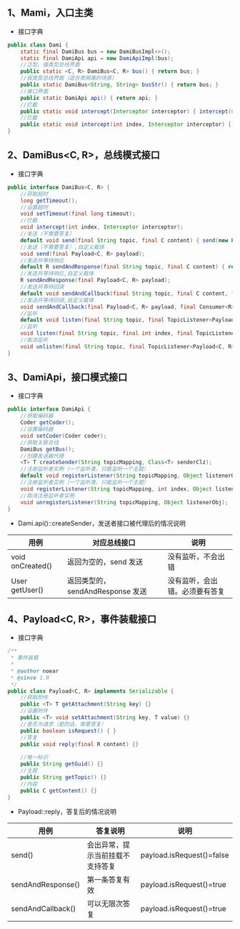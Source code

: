 
## 1、Mami，入口主类

* 接口字典

```java
public class Dami {
    static final DamiBus bus = new DamiBusImpl<>();
    static final DamiApi api = new DamiApiImpl(bus);
    //泛型、强类型总线界面
    public static <C, R> DamiBus<C, R> bus() { return bus; }
    //弱类型总线界面（适合类隔离的场景）
    public static DamiBus<String, String> busStr() { return bus; }
    //接口界面
    public static DamiApi api() { return api; }
    //拦截
    public static void intercept(Interceptor interceptor) { intercept(0, interceptor); }
    //拦截
    public static void intercept(int index, Interceptor interceptor) { bus.intercept(index, interceptor);}
}
```

## 2、DamiBus<C, R>，总线模式接口

* 接口字典

```java
public interface DamiBus<C, R> {
    //获取超时
    long getTimeout();
    //设置超时
    void setTimeout(final long timeout);
    //拦截
    void intercept(int index, Interceptor interceptor);
    //发送（不需要答复）
    default void send(final String topic, final C content) { send(new Payload<>(topic, content)); }
    //发送（不需要答复）,自定义载体
    void send(final Payload<C, R> payload);
    //发送并等待响应
    default R sendAndResponse(final String topic, final C content) { return sendAndResponse(new Payload<>(topic, content)); }
    //发送并等待响应,自定义载体
    R sendAndResponse(final Payload<C, R> payload);
    //发送并等待回调
    default void sendAndCallback(final String topic, final C content, final Consumer<R> callback) { sendAndCallback(new Payload<>(topic, content), callback); }
    //发送并等待回调,自定义载体
    void sendAndCallback(final Payload<C, R> payload, final Consumer<R> callback);
    //监听
    default void listen(final String topic, final TopicListener<Payload<C, R>> listener) { listen(topic, 0, listener); }
    //监听
    void listen(final String topic, final int index, final TopicListener<Payload<C, R>> listener);
    //取消监听
    void unlisten(final String topic, final TopicListener<Payload<C, R>> listener);
}
```


## 3、DamiApi，接口模式接口

* 接口字典

```java
public interface DamiApi {
    //获取编码器
    Coder getCoder();
    //设置编码器
    void setCoder(Coder coder);
    //获取关联总线
    DamiBus getBus();
    //创建发送器代理
    <T> T createSender(String topicMapping, Class<T> senderClz);
    //注册监听者实例（一个监听类，只能监听一个主题）
    default void registerListener(String topicMapping, Object listenerObj) { registerListener(topicMapping, 0, listenerObj); }
    //注册监听者实例（一个监听类，只能监听一个主题）
    void registerListener(String topicMapping, int index, Object listenerObj);
    //取消注册监听者实例
    void unregisterListener(String topicMapping, Object listenerObj);
}
```

* Dami.api()::createSender，发送者接口被代理后的情况说明

| 用例               | 对应总线接口                   | 说明              |
|------------------|--------------------------|-----------------|
| void onCreated() | 返回为空的，send 发送            | 没有监听，不会出错       |
| User getUser()   | 返回类型的，sendAndResponse 发送 | 没有监听，会出错。必须要有答复 |


## 4、Payload<C, R>，事件装载接口

* 接口字典

```java
/**
 * 事件装载
 *
 * @author noear
 * @since 1.0
 */
public class Payload<C, R> implements Serializable {
    //获取附件
    public <T> T getAttachment(String key) {}
    //设置附件
    public <T> void setAttachment(String key, T value) {}
    //是否为请求（是的话，需要答复）
    public boolean isRequest() { }
    //答复
    public void reply(final R content) {}
    
    //唯一标识
    public String getGuid() {}
    //主题
    public String getTopic() {}
    //内容
    public C getContent() {}
}

```

* Payload::reply，答复后的情况说明

| 用例              | 答复说明             | 说明                        |
|-----------------|------------------|---------------------------|
| send() | 会出异常，提示当前挂载不支持答复 | payload.isRequest()=false |
| sendAndResponse()  | 第一条答复有效          | payload.isRequest()=true  |
| sendAndCallback()  | 可以无限次答复          | payload.isRequest()=true  |


